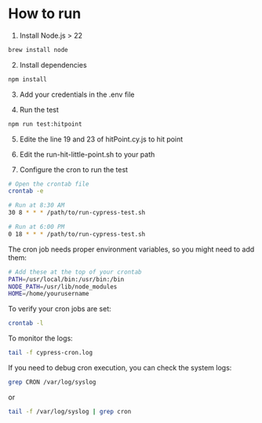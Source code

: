 # How to run
1. Install Node.js > 22

```bash
brew install node
```

2. Install dependencies

```bash
npm install
```

3. Add your credentials in the .env file

4. Run the test

```bash
npm run test:hitpoint
```

5. Edite the line 19 and 23 of hitPoint.cy.js to hit point

6. Edit the run-hit-little-point.sh to your path

7. Configure the cron to run the test
```bash
# Open the crontab file
crontab -e

# Run at 8:30 AM
30 8 * * * /path/to/run-cypress-test.sh

# Run at 6:00 PM
0 18 * * * /path/to/run-cypress-test.sh
```

The cron job needs proper environment variables, so you might need to add them:

```bash
# Add these at the top of your crontab
PATH=/usr/local/bin:/usr/bin:/bin
NODE_PATH=/usr/lib/node_modules
HOME=/home/yourusername
```

To verify your cron jobs are set:

```bash
crontab -l
```

To monitor the logs:
```bash
tail -f cypress-cron.log
```

If you need to debug cron execution, you can check the system logs:

```bash
grep CRON /var/log/syslog
```
or
```bash
tail -f /var/log/syslog | grep cron
```